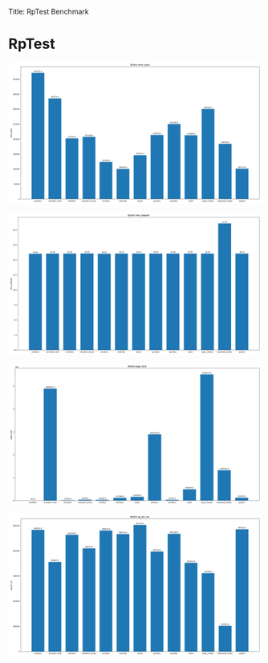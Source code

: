 
Title: RpTest Benchmark

# RpTest
![RpTest-mem_peak](RpTest-mem_peak.png)

![RpTest-time_elapsed](RpTest-time_elapsed.png)

![RpTest-page_fault](RpTest-page_fault.png)

![RpTest-op_per_sec](RpTest-op_per_sec.png)


